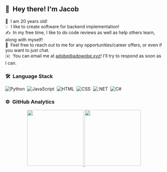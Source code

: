 ## 👋 &nbsp;Hey there! I'm Jacob

👴 &nbsp;I am 20 years old!\
💡 &nbsp;I like to create software for backend implementation!\
✍️ &nbsp;In my free time, I like to do code reviews as well as help others learn, along with myself!\
💬 &nbsp;Feel free to reach out to me for any opportunities/career offers, or even if you want to just chat.\
✉️ &nbsp;You can email me at adobe@adowobe.xyz! I'll try to respond as soon as I can.

### 🛠 &nbsp;Language Stack

![Python](https://img.shields.io/badge/-Python-333333?style=flat&logo=python)&nbsp;
![JavaScript](https://img.shields.io/badge/-JavaScript-333333?style=flat&logo=javascript)&nbsp;
![HTML](https://img.shields.io/badge/-HTML-333333?style=flat&logo=HTML5)&nbsp;
![CSS](https://img.shields.io/badge/-CSS-333333?style=flat&logo=CSS3&logoColor=1572B6)&nbsp;
![.NET](https://img.shields.io/badge/-.NET-333333?style=flat&logo=.NET)&nbsp;
![C#](https://img.shields.io/badge/-C%20Sharp-333333?style=flat&logo=CSHARP)&nbsp;

### ⚙️ &nbsp;GitHub Analytics

<p align="center">
<a href="https://github.com/Airiuwu">
  <img height="180em" src="https://github-readme-stats-eight-theta.vercel.app/api?username=Airiuwu&show_icons=true&theme=vue-dark&include_all_commits=true&count_private=true" />
  <img height="180em" src="https://github-readme-stats-eight-theta.vercel.app/api/top-langs/?username=Airiuwu&layout=compact&exclude_lang=java+r&theme=vue-dark" />
</a>
</p>
